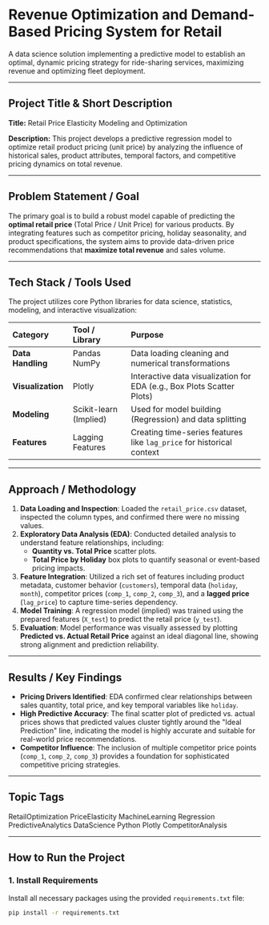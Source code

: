 # Revenue Optimization and Demand-Based Pricing System for Retail

A data science solution implementing a predictive model to establish an optimal, dynamic pricing strategy for ride-sharing services, maximizing revenue and optimizing fleet deployment.

---

## Project Title & Short Description

**Title:** Retail Price Elasticity Modeling and Optimization

**Description:** This project develops a predictive regression model to optimize retail product pricing (unit price) by analyzing the influence of historical sales, product attributes, temporal factors, and competitive pricing dynamics on total revenue.

---

## Problem Statement / Goal

The primary goal is to build a robust model capable of predicting the **optimal retail price** (Total Price / Unit Price) for various products. By integrating features such as competitor pricing, holiday seasonality, and product specifications, the system aims to provide data-driven price recommendations that **maximize total revenue** and sales volume.

---

## Tech Stack / Tools Used

The project utilizes core Python libraries for data science, statistics, modeling, and interactive visualization:

| Category | Tool / Library | Purpose |
| :--- | :--- | :--- |
| **Data Handling** | Pandas NumPy | Data loading cleaning and numerical transformations |
| **Visualization**| Plotly | Interactive data visualization for EDA (e.g., Box Plots Scatter Plots) |
| **Modeling** | Scikit-learn (Implied) | Used for model building (Regression) and data splitting |
| **Features** | Lagging Features | Creating time-series features like `lag_price` for historical context |

---

## Approach / Methodology

1.  **Data Loading and Inspection**: Loaded the `retail_price.csv` dataset, inspected the column types, and confirmed there were no missing values.
2.  **Exploratory Data Analysis (EDA)**: Conducted detailed analysis to understand feature relationships, including:
    * **Quantity vs. Total Price** scatter plots.
    * **Total Price by Holiday** box plots to quantify seasonal or event-based pricing impacts.
3.  **Feature Integration**: Utilized a rich set of features including product metadata, customer behavior (`customers`), temporal data (`holiday`, `month`), competitor prices (`comp_1`, `comp_2`, `comp_3`), and a **lagged price** (`lag_price`) to capture time-series dependency.
4.  **Model Training**: A regression model (implied) was trained using the prepared features (`X_test`) to predict the retail price (`y_test`).
5.  **Evaluation**: Model performance was visually assessed by plotting **Predicted vs. Actual Retail Price** against an ideal diagonal line, showing strong alignment and prediction reliability.

---

## Results / Key Findings

* **Pricing Drivers Identified**: EDA confirmed clear relationships between sales quantity, total price, and key temporal variables like `holiday`.
* **High Predictive Accuracy**: The final scatter plot of predicted vs. actual prices shows that predicted values cluster tightly around the "Ideal Prediction" line, indicating the model is highly accurate and suitable for real-world price recommendations.
* **Competitor Influence**: The inclusion of multiple competitor price points (`comp_1`, `comp_2`, `comp_3`) provides a foundation for sophisticated competitive pricing strategies.

---

## Topic Tags

RetailOptimization PriceElasticity MachineLearning Regression PredictiveAnalytics DataScience Python Plotly CompetitorAnalysis

---

## How to Run the Project

### 1. Install Requirements

Install all necessary packages using the provided `requirements.txt` file:

```bash
pip install -r requirements.txt
